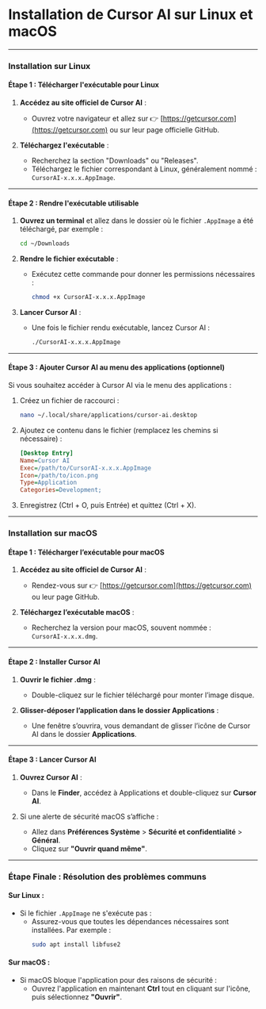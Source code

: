 # Installation de **Cursor AI** sur Linux et macOS

---

### **Installation sur Linux**

#### Étape 1 : Télécharger l'exécutable pour Linux

1. **Accédez au site officiel de Cursor AI** :
   - Ouvrez votre navigateur et allez sur 👉 [https://getcursor.com](https://getcursor.com) ou sur leur page officielle GitHub.

2. **Téléchargez l'exécutable** :
   - Recherchez la section "Downloads" ou "Releases".
   - Téléchargez le fichier correspondant à Linux, généralement nommé :  
     `CursorAI-x.x.x.AppImage`.

---

#### Étape 2 : Rendre l'exécutable utilisable

1. **Ouvrez un terminal** et allez dans le dossier où le fichier `.AppImage` a été téléchargé, par exemple :  
   ```bash
   cd ~/Downloads
   ```

2. **Rendre le fichier exécutable** :
   - Exécutez cette commande pour donner les permissions nécessaires :  
     ```bash
     chmod +x CursorAI-x.x.x.AppImage
     ```

3. **Lancer Cursor AI** :
   - Une fois le fichier rendu exécutable, lancez Cursor AI :  
     ```bash
     ./CursorAI-x.x.x.AppImage
     ```

---

#### Étape 3 : Ajouter Cursor AI au menu des applications (optionnel)

Si vous souhaitez accéder à Cursor AI via le menu des applications :
1. Créez un fichier de raccourci :  
   ```bash
   nano ~/.local/share/applications/cursor-ai.desktop
   ```

2. Ajoutez ce contenu dans le fichier (remplacez les chemins si nécessaire) :
   ```ini
   [Desktop Entry]
   Name=Cursor AI
   Exec=/path/to/CursorAI-x.x.x.AppImage
   Icon=/path/to/icon.png
   Type=Application
   Categories=Development;
   ```

3. Enregistrez (Ctrl + O, puis Entrée) et quittez (Ctrl + X).  

---

### **Installation sur macOS**

#### Étape 1 : Télécharger l’exécutable pour macOS

1. **Accédez au site officiel de Cursor AI** :
   - Rendez-vous sur 👉 [https://getcursor.com](https://getcursor.com) ou leur page GitHub.

2. **Téléchargez l’exécutable macOS** :
   - Recherchez la version pour macOS, souvent nommée :  
     `CursorAI-x.x.x.dmg`.

---

#### Étape 2 : Installer Cursor AI

1. **Ouvrir le fichier .dmg** :
   - Double-cliquez sur le fichier téléchargé pour monter l’image disque.

2. **Glisser-déposer l’application dans le dossier Applications** :
   - Une fenêtre s’ouvrira, vous demandant de glisser l’icône de Cursor AI dans le dossier **Applications**.

---

#### Étape 3 : Lancer Cursor AI

1. **Ouvrez Cursor AI** :  
   - Dans le **Finder**, accédez à Applications et double-cliquez sur **Cursor AI**.

2. Si une alerte de sécurité macOS s’affiche :  
   - Allez dans **Préférences Système** > **Sécurité et confidentialité** > **Général**.
   - Cliquez sur **"Ouvrir quand même"**.

---

### **Étape Finale : Résolution des problèmes communs**

#### Sur Linux :
- Si le fichier `.AppImage` ne s'exécute pas :
  - Assurez-vous que toutes les dépendances nécessaires sont installées. Par exemple :  
    ```bash
    sudo apt install libfuse2
    ```

#### Sur macOS :
- Si macOS bloque l'application pour des raisons de sécurité :  
  - Ouvrez l'application en maintenant **Ctrl** tout en cliquant sur l'icône, puis sélectionnez **"Ouvrir"**.


